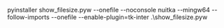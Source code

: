  pyinstaller show_filesize.pyw --onefile --noconsole
 nuitka --mingw64 --follow-imports --onefile --enable-plugin=tk-inter .\show_filesize.pyw